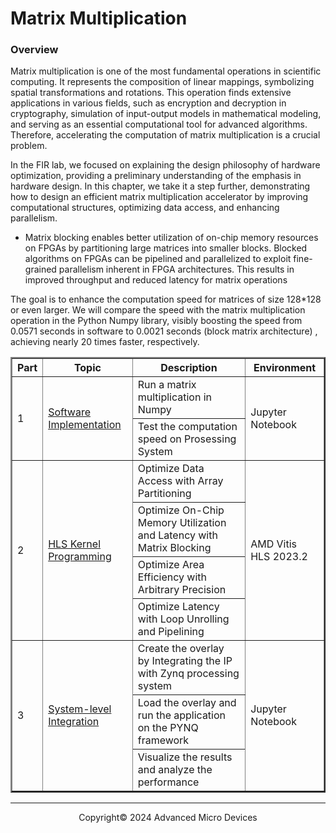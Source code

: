 # Matrix Multiplication

### Overview

Matrix multiplication is one of the most fundamental operations in scientific computing. It represents the composition of linear mappings, symbolizing spatial transformations and rotations. This operation finds extensive applications in various fields, such as encryption and decryption in cryptography, simulation of input-output models in mathematical modeling, and serving as an essential computational tool for advanced algorithms. Therefore, accelerating the computation of matrix multiplication is a crucial problem.

In the FIR lab, we focused on explaining the design philosophy of hardware optimization, providing a preliminary understanding of the emphasis in hardware design. In this chapter, we take it a step further, demonstrating how to design an efficient matrix multiplication accelerator by improving computational structures, optimizing data access, and enhancing parallelism. 

* Matrix blocking enables better utilization of on-chip memory resources on FPGAs by partitioning large matrices into smaller blocks. Blocked algorithms on FPGAs can be pipelined and parallelized to exploit fine-grained parallelism inherent in FPGA architectures. This results in improved throughput and reduced latency for matrix operations

The goal is to enhance the computation speed for matrices of size 128*128 or even larger. We will compare the speed with the matrix multiplication operation in the Python Numpy library, visibly boosting the speed from 0.0571 seconds in software to 0.0021 seconds (block matrix architecture) , achieving nearly 20 times faster, respectively.

<table border="2">
<thead>
  <tr>
    <th>Part</th>
    <th>Topic</th>
    <th>Description</th>
    <th>Environment</th>
  </tr>
</thead>
<tbody>
  <tr>
    <td rowspan="2">1</td>
    <td rowspan="2"><a href="https://github.com/Xilinx/xup_high_level_synthesis_design_flow/blob/main/source/matmult/notebook/matmul_part1.ipynb">Software Implementation</a></td>
    <td>Run a matrix multiplication in Numpy</td>
    <td rowspan="2">Jupyter Notebook</td>
  </tr>
  <tr>
    <td>Test the computation speed on Prosessing System</td>
  </tr>
  <tr>
    <td rowspan="4">2</td>
    <td rowspan="4"><a href="https://github.com/Xilinx/xup_high_level_synthesis_design_flow/blob/main/source/matmult/notebook/matmul_part2.ipynb">HLS Kernel Programming</a></td>
    <td>Optimize Data Access with Array Partitioning</td>
    <td rowspan="4">AMD Vitis HLS 2023.2</td>
  </tr>
  <tr>
    <td>Optimize On-Chip Memory Utilization and Latency with Matrix Blocking</td>
  </tr>
  <tr>
    <td>Optimize Area Efficiency with Arbitrary Precision</td>
  </tr>
  <tr>
    <td>Optimize Latency with Loop Unrolling and Pipelining</td>
  </tr>
  <tr>
    <td rowspan="3">3</td>
    <td rowspan="3"><a href="https://github.com/Xilinx/xup_high_level_synthesis_design_flow/blob/main/source/matmult/notebook/matmul_part3.ipynb">System-level Integration</a></td>
    <td>Create the overlay by Integrating the IP with Zynq processing system</td>
    <td rowspan="3">Jupyter Notebook</td>
  </tr>
    <tr>
    <td>Load the overlay and run the application on the PYNQ framework</td>
  </tr>
  <tr>
    <td>Visualize the results and analyze the performance</td>
  </tr>
</tbody>
</table>

---
<p align="center">Copyright© 2024 Advanced Micro Devices</p>
